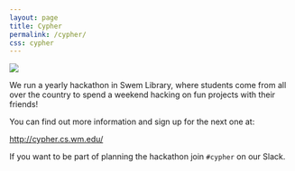 ```yaml
---
layout: page
title: Cypher
permalink: /cypher/
css: cypher
---
```


<img id="cypherlogo" src="{{ site.baseurl }}/images/cypher.png" />

We run a yearly hackathon in Swem Library, where students come from all over
the country to spend a weekend hacking on fun projects with their friends!

You can find out more information and sign up for the next one at:

<a href="http://cypher.cs.wm.edu/" id="hacklink">http://cypher.cs.wm.edu/</a>

If you want to be part of planning the hackathon join `#cypher` on our Slack.

